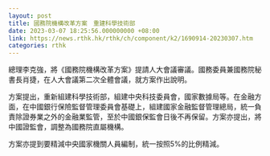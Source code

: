 ```yaml
---
layout: post
title: 國務院機構改革方案　重建科學技術部
date: 2023-03-07 18:25:56.000000000 +08:00
link: https://news.rthk.hk/rthk/ch/component/k2/1690914-20230307.htm
categories: rthk
---
```


總理李克強，將《國務院機構改革方案》提請人大會議審議。國務委員兼國務院秘書長肖捷，在人大會議第二次全體會議，就方案作出說明。

方案提出，重新組建科學技術部，組建中央科技委員會，國家數據局等。在金融方面，在中國銀行保險監督管理委員會基礎上，組建國家金融監督管理總局，統一負責除證券業之外的金融業監管，至於中國銀保監會日後不再保留。方案亦提出，將中國證監會，調整為國務院直屬機構。

方案亦提到要精減中央國家機關人員編制，統一按照5%的比例精減。
